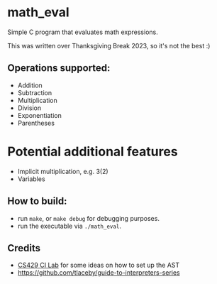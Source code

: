 # math_eval
Simple C program that evaluates math expressions.

This was written over Thanksgiving Break 2023, so it's not the best :)

## Operations supported:
- Addition
- Subtraction
- Multiplication
- Division
- Exponentiation
- Parentheses

# Potential additional features
- Implicit multiplication, e.g. 3(2)
- Variables

## How to build:
- run `make`, or `make debug` for debugging purposes.
- run the executable via `./math_eval`.

## Credits
- [CS429 CI Lab](https://github.com/CS429-S2023/CI-Lab) for some ideas on how to
set up the AST
- https://github.com/tlaceby/guide-to-interpreters-series
